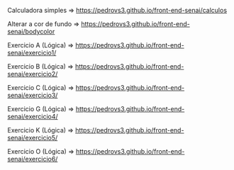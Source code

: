 Calculadora simples => https://pedrovs3.github.io/front-end-senai/calculos

Alterar a cor de fundo => https://pedrovs3.github.io/front-end-senai/bodycolor

Exercicio A (Lógica) => https://pedrovs3.github.io/front-end-senai/exercicio1/ 

Exercicio B (Lógica) => https://pedrovs3.github.io/front-end-senai/exercicio2/ 

Exercicio C (Lógica) => https://pedrovs3.github.io/front-end-senai/exercicio3/ 

Exercicio G (Lógica) => https://pedrovs3.github.io/front-end-senai/exercicio4/ 

Exercicio K (Lógica) => https://pedrovs3.github.io/front-end-senai/exercicio5/ 

Exercicio O (Lógica) => https://pedrovs3.github.io/front-end-senai/exercicio6/ 
